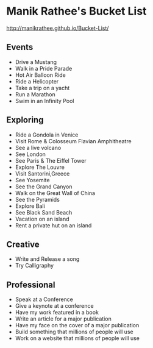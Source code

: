 <h1>Manik Rathee's Bucket List</h1>
<a href="http://manikrathee.github.io/Bucket-List/" itemprop="url">http://manikrathee.github.io/Bucket-List/</a>

<h2>Events</h2>
<ul>
    <li>Drive a Mustang</li>
    <li class="complete">Walk in a Pride Parade</li>
    <li>Hot Air Balloon Ride</li>
    <li>Ride a Helicopter</li>
    <li>Take a trip on a yacht</li>
    <li>Run a Marathon</li>
    <li>Swim in an Infinity Pool</li>
</ul>
   
<h2>Exploring</h2>
<ul>
    <li>Ride a Gondola in Venice</li>
    <li>Visit Rome &amp; Colosseum Flavian Amphitheatre</li>
    <li>See a live volcano</li>
    <li>See London</li>
    <li class="complete">See Paris &amp; The Eiffel Tower</li>
    <li class="complete">Explore The Louvre</li>
    <li>Visit Santorini,Greece</li>
    <li>See Yosemite</li>
    <li>See the Grand Canyon</li>
    <li>Walk on the Great Wall of China</li>
    <li>See the Pyramids</li>
    <li>Explore Bali</li>
    <li>See Black Sand Beach</li>
    <li>Vacation on an island</li>
    <li>Rent a private hut on an island</li>
</ul>
   
<h2>Creative</h2>
<ul>
    <li>Write and Release a song</li>
    <li>Try Calligraphy</li>
</ul>

<h2>Professional</h2>
<ul>
  <li class="complete">Speak at a Conference</li>
  <li class="complete">Give a keynote at a conference</li>
  <li class="complete">Have my work featured in a book</li>
  <li>Write an article for a major publication</li>
  <li>Have my face on the cover of a major publication</li>
  <li class="complete">Build something that millions of people will use</li>
  <li class="complete">Work on a website that millions of people will use</li>
</ul>